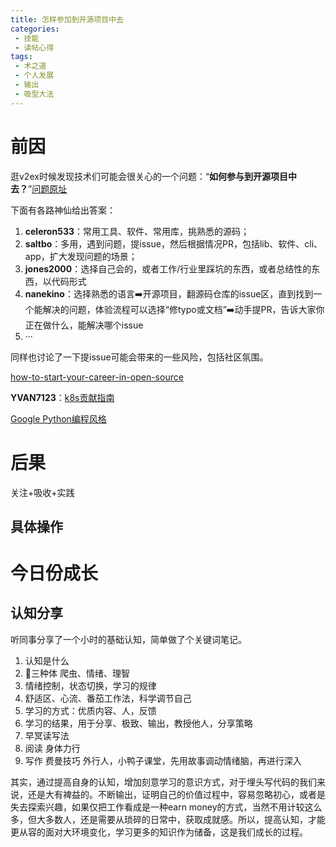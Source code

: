 ```yaml
---
title: 怎样参加到开源项目中去
categories:
 - 技能
 - 读帖心得
tags: 
 - 术之道
 - 个人发展
 - 输出
 - 吸型大法
---
```


# 前因

逛v2ex时候发现技术们可能会很关心的一个问题：“**如何参与到开源项目中去？**”[问题原址](https://www.v2ex.com/t/906347#reply20)

下面有各路神仙给出答案：
1. **celeron533**：常用工具、软件、常用库，挑熟悉的源码；
2. **saltbo**：多用，遇到问题，提issue，然后根据情况PR，包括lib、软件、cli、app，扩大发现问题的场景；
3. **jones2000**：选择自己会的，或者工作/行业里踩坑的东西，或者总结性的东西，以代码形式
4. **nanekino**：选择熟悉的语言➡️开源项目，翻源码仓库的issue区，直到找到一个能解决的问题，体验流程可以选择“修typo或文档”➡️动手提PR，告诉大家你正在做什么，能解决哪个issue
5. ···

同样也讨论了一下提issue可能会带来的一些风险，包括社区氛围。

[how-to-start-your-career-in-open-source](https://jina.ai/news/how-to-start-your-career-in-open-source/)

**YVAN7123**：[k8s贡献指南](https://draveness.me/kubernetes-contributor/)

[Google Python编程风格](https://google.github.io/styleguide/pyguide.html)
# 后果

关注+吸收+实践
 
## 具体操作

# 今日份成长
## 认知分享

听同事分享了一个小时的基础认知，简单做了个关键词笔记。

1. 认知是什么
2. 🧠三种体 爬虫、情绪、理智
3. 情绪控制，状态切换，学习的规律
4. 舒适区、心流、番茄工作法，科学调节自己
5. 学习的方式：优质内容、人，反馈
6. 学习的结果，用于分享、极致、输出，教授他人，分享策略
7. 早冥读写法
8. 阅读 身体力行
9. 写作 费曼技巧 外行人，小鸭子课堂，先用故事调动情绪脑，再进行深入

其实，通过提高自身的认知，增加刻意学习的意识方式，对于埋头写代码的我们来说，还是大有裨益的。不断输出，证明自己的价值过程中，容易忽略初心，或者是失去探索兴趣，如果仅把工作看成是一种earn money的方式，当然不用计较这么多，但大多数人，还是需要从琐碎的日常中，获取成就感。所以，提高认知，才能更从容的面对大环境变化，学习更多的知识作为储备，这是我们成长的过程。


